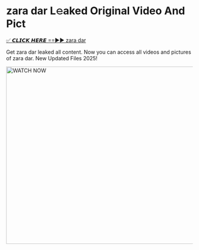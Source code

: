 # zara dar L𝚎aked Original Video And Pict

<p><a href="https://cliphot.my.id/zara+dar" rel="nofollow">✅ 𝘾𝙇𝙄𝘾𝙆 𝙃𝙀𝙍𝙀 ==►► zara dar​</a></p>


<p>Get zara dar leaked all content. Now you can access all videos and pictures of zara dar. New Updated Files 2025!</p>


<p><a rel="nofollow" title="WATCH NOW" href="https://cliphot.my.id/zara+dar"><img border="zara+dar" height="480" width="720" title="WATCH NOW" alt="WATCH NOW" src="https://i.ibb.co.com/xMMVF88/686577567.gif"></a></p>